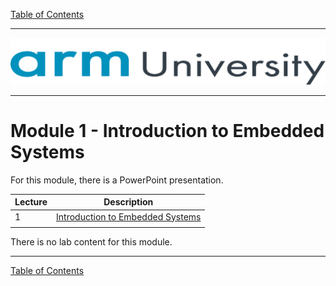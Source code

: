 [Table of Contents](/README.md#syllabus)

---

![header](../../Materials/img/ARM_University_horizontal_blue_LG.png)

---

# Module 1 - Introduction to Embedded Systems

For this module, there is a PowerPoint presentation.

| Lecture | Description |
| - | - |
| 1 | [Introduction to Embedded Systems](./Module_1.pptx) |
| |

There is no lab content for this module.

---

[Table of Contents](/README.md#syllabus)



